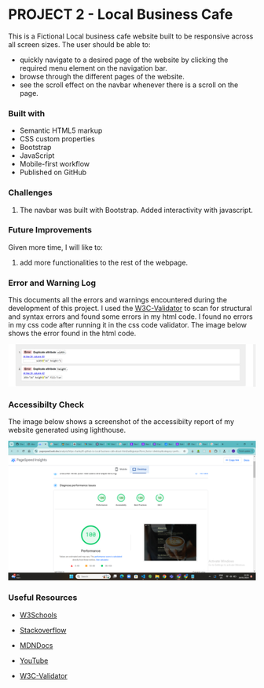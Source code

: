 # PROJECT 2 - Local Business Cafe 

This is a Fictional Local business cafe website built to be responsive across all screen sizes. 
The user should be able to:

- quickly navigate to a desired page of the website by clicking the required menu element on the navigation bar.
- browse through the different pages of the website.
- see the scroll effect on the navbar whenever there is a scroll on the page.

### Built with

- Semantic HTML5 markup
- CSS custom properties
- Bootstrap
- JavaScript
- Mobile-first workflow
- Published on GitHub

### Challenges

1. The navbar was built with Bootstrap. Added interactivity with javascript.

### Future Improvements
Given more time, I will like to:

1. add more functionalities to the rest of the webpage.

### Error and Warning Log

This documents all the errors and warnings encountered during the development of this project. I used the [W3C-Validator](https://validator.w3.org/nu/) to scan for structural and syntax errors and found some errors in my html code. I found no errors in my css code after running it in the css code validator. The image below shows the error found in the html code.

![HTML error](./assets/html%20error.png)

### Accessibilty Check
The image below shows a screenshot of the accessibilty report of my website generated using lighthouse.

![Accessibility report image](./assets/Accessibility%20report.png)

### Useful Resources

- [W3Schools](https://www.w3schools.com/)

- [Stackoverflow](https://stackoverflow.com/)

- [MDNDocs](https://developer.mozilla.org/en-US/)

- [YouTube](https://www.youtube.com/)

- [W3C-Validator](https://validator.w3.org/nu/)